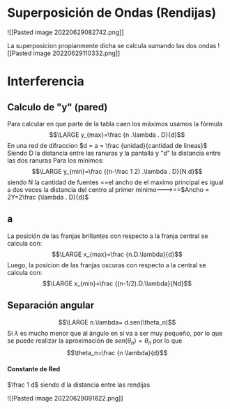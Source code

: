 # Superposición de Ondas (Rendijas)
![[Pasted image 20220629082742.png]]

La superposicion propianmente dicha se calcula sumando las dos ondas
![[Pasted image 20220629110332.png]]
# Interferencia
## Calculo de "y" (pared)
Para calcular en que parte de la tabla caen los máximos usamos la fórmula
$$\LARGE y_{max}=\frac {n .\lambda . D}{d}$$
En una red de difraccion $d = a = \frac {unidad}{cantidad de lineas}$ 
Siendo D la distancia entre las ranuras y la pantalla y "d" la distancia entre las dos ranuras 
Para los mínimos: 
$$\LARGE y_{min}=\frac {(n-\frac 1 2) .\lambda . D}{N.d}$$
siendo N la cantidad de fuentes
==el ancho de el maximo principal es igual a dos veces la distancia del centro al primer minimo--->==$Ancho = 2Y=2\frac {\lambda . D}{d}$
## a
La posición de las franjas brillantes con respecto a la franja central se calcula con: 
	$$\LARGE x_{max}=\frac {n.D.\lambda}{d}$$
Luego, la posicion de las franjas oscuras con respecto a la central se calcula con:
	$$\LARGE x_{min}=\frac {(n-1/2).D.\lambda}{Nd}$$

## Separación angular
$$\LARGE n.\lambda= d.sen(\theta_n)$$ Si $\lambda$ es mucho menor que al ángulo en sí va a ser muy pequeño, por lo que se puede realizar la aproximación de $sen(\theta_n) = \theta_n$ por lo que
$$\theta_n=\frac {n \lambda}{d}$$

#### Constante de Red
$\frac 1 d$ siendo d la distancia entre las rendijas



![[Pasted image 20220629091622.png]]